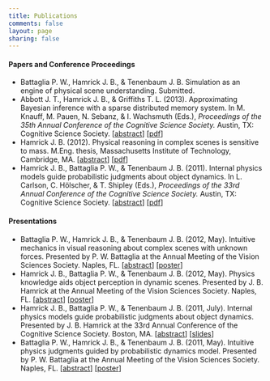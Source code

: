 ```yaml
---
title: Publications
comments: false
layout: page
sharing: false
---
```


#### Papers and Conference Proceedings

* Battaglia P. W., Hamrick J. B., & Tenenbaum J. B. Simulation as an
    engine of physical scene understanding. Submitted.
* Abbott J. T., Hamrick J. B., & Griffiths T. L. (2013). Approximating
    Bayesian inference with a sparse distributed memory system. In
    M. Knauff, M. Pauen, N. Sebanz, & I. Wachsmuth (Eds.),
    *Proceedings of the 35th Annual Conference of the Cognitive
    Science Society.* Austin, TX: Cognitive Science
    Society. [[abstract][13]] [[pdf][14]]
* Hamrick J. B. (2012). Physical reasoning in complex scenes is
    sensitive to mass. M.Eng. thesis, Massachusetts Institute of
    Technology, Cambridge, MA. [[abstract][2]] [[pdf][3]]
* Hamrick J. B., Battaglia P. W., & Tenenbaum J. B. (2011). Internal
    physics models guide probabilistic judgments about object
    dynamics. In L. Carlson, C. H&#246;lscher, & T. Shipley (Eds.),
    *Proceedings of the 33rd Annual Conference of the Cognitive
    Science Society.* Austin, TX: Cognitive Science
    Society. [[abstract][4]] [[pdf][5]]

#### Presentations

* Battaglia P. W., Hamrick J. B., & Tenenbaum J. B. (2012,
    May). Intuitive mechanics in visual reasoning about complex scenes
    with unknown forces. Presented by P. W. Battaglia at the Annual
    Meeting of the Vision Sciences Society. Naples,
    FL. [[abstract][6]] [[poster][7]]
* Hamrick J. B., Battaglia P. W., & Tenenbaum J. B. (2012,
    May). Physics knowledge aids object perception in dynamic
    scenes. Presented by J. B. Hamrick at the Annual Meeting of the
    Vision Sciences Society. Naples, FL. [[abstract][8]] [[poster][9]]
* Hamrick J. B., Battaglia P. W., & Tenenbaum J. B. (2011,
    July). Internal physics models guide probabilistic judgments about
    object dynamics. Presented by J. B. Hamrick at the 33rd Annual
    Conference of the Cognitive Science Society. Boston,
    MA. [[abstract][4]] [[slides][10]]
* Battaglia P. W., Hamrick J. B., & Tenenbaum J. B. (2011,
    May). Intuitive physics judgments guided by probabilistic dynamics
    model. Presented by P. W. Battaglia at the Annual Meeting of the
    Vision Sciences Society. Naples, FL. [[abstract][11]]
    [[poster][12]]

 [2]: /publications/abstracts/Hamrick2012-Physical_Reasoning_in_Complex_Scen/
 [3]: /publications/pdf/Hamrick2012-Physical_Reasoning_in_Complex_Scen.pdf
 [4]: /publications/abstracts/Hamrick2011-Internal_physics_models_guide_prob/
 [5]: /publications/pdf/Hamrick2011-Internal_physics_models_guide_prob.pdf
 [6]: /publications/abstracts/Battaglia2012-Intuitive_mechanics_guides_reaso/
 [7]: /publications/pdf/Battaglia2012-Intuitive_mechanics_guides_reaso.pdf
 [8]: /publications/abstracts/Hamrick2012-Physics_knowledge_aids_object_perc/
 [9]: /publications/pdf/Hamrick2012-Physics_knowledge_aids_object_perc.pdf
 [10]: /publications/pdf/Hamrick2011-Internal_physics_models_guide_prob-slides.pdf
 [11]: /publications/abstracts/Battaglia2011-Human_stability_perception_impli/
 [12]: /publications/pdf/Battaglia2011-Human_stability_perception_impli.pdf
 [13]: /publications/abstracts/Abbott2013-Approximating_Bayesian_inference_wi/
 [14]: /publications/pdf/Abbott2013-Approximating_Bayesian_inference_wi.pdf
